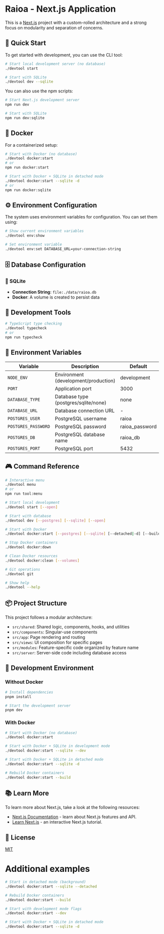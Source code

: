 # Raioa - Next.js Application

This is a [Next.js](https://nextjs.org) project with a custom-rolled architecture and a strong focus on modularity and separation of concerns.

## 🚀 Quick Start

To get started with development, you can use the CLI tool:

```bash
# Start local development server (no database)
./devtool start

# Start with SQLite
./devtool dev --sqlite
```

You can also use the npm scripts:

```bash
# Start Next.js development server
npm run dev

# Start with SQLite
npm run dev:sqlite
```

## 🐳 Docker

For a containerized setup:

```bash
# Start with Docker (no database)
./devtool docker:start
# or
npm run docker:start

# Start with Docker + SQLite in detached mode
./devtool docker:start --sqlite -d
# or
npm run docker:sqlite
```

## ⚙️ Environment Configuration

The system uses environment variables for configuration. You can set them using:

```bash
# Show current environment variables
./devtool env:show

# Set environment variable
./devtool env:set DATABASE_URL=your-connection-string
```

## 🗄️ Database Configuration

### 📁 SQLite

-   **Connection String**: `file:./data/raioa.db`
-   **Docker**: A volume is created to persist data

## 🧰 Development Tools

```bash
# TypeScript type checking
./devtool typecheck
# or
npm run typecheck
```

## 📝 Environment Variables

| Variable            | Description                          | Default        |
| ------------------- | ------------------------------------ | -------------- |
| `NODE_ENV`          | Environment (development/production) | development    |
| `PORT`              | Application port                     | 3000           |
| `DATABASE_TYPE`     | Database type (postgres/sqlite/none) | none           |
| `DATABASE_URL`      | Database connection URL              | -              |
| `POSTGRES_USER`     | PostgreSQL username                  | raioa          |
| `POSTGRES_PASSWORD` | PostgreSQL password                  | raioa_password |
| `POSTGRES_DB`       | PostgreSQL database name             | raioa_db       |
| `POSTGRES_PORT`     | PostgreSQL port                      | 5432           |

## 🎮 Command Reference

```bash
# Interactive menu
./devtool menu
# or
npm run tool:menu

# Start local development
./devtool start [--open]

# Start with database
./devtool dev [--postgres] [--sqlite] [--open]

# Start with Docker
./devtool docker:start [--postgres] [--sqlite] [--detached|-d] [--build|-b] [--dev] [--open]

# Stop Docker containers
./devtool docker:down

# Clean Docker resources
./devtool docker:clean [--volumes]

# Git operations
./devtool git

# Show help
./devtool --help
```

## 📦 Project Structure

This project follows a modular architecture:

-   `src/shared`: Shared logic, components, hooks, and utilities
-   `src/components`: Singular-use components
-   `src/app`: Page rendering and routing
-   `src/views`: UI composition for specific pages
-   `src/modules`: Feature-specific code organized by feature name
-   `src/server`: Server-side code including database access

## 🔧 Development Environment

### Without Docker

```bash
# Install dependencies
pnpm install

# Start the development server
pnpm dev
```

### With Docker

```bash
# Start with Docker (no database)
./devtool docker:start

# Start with Docker + SQLite in development mode
./devtool docker:start --sqlite --dev

# Start with Docker + SQLite in detached mode
./devtool docker:start --sqlite -d

# Rebuild Docker containers
./devtool docker:start --build
```

## 📚 Learn More

To learn more about Next.js, take a look at the following resources:

-   [Next.js Documentation](https://nextjs.org/docs) - learn about Next.js features and API.
-   [Learn Next.js](https://nextjs.org/learn) - an interactive Next.js tutorial.

## 📄 License

[MIT](LICENSE)

# Additional examples

```bash
# Start in detached mode (background)
./devtool docker:start --sqlite --detached

# Rebuild Docker containers
./devtool docker:start --build

# Start with development mode flags
./devtool docker:start --dev

# Start with Docker + SQLite in detached mode
./devtool docker:start --sqlite -d
```
